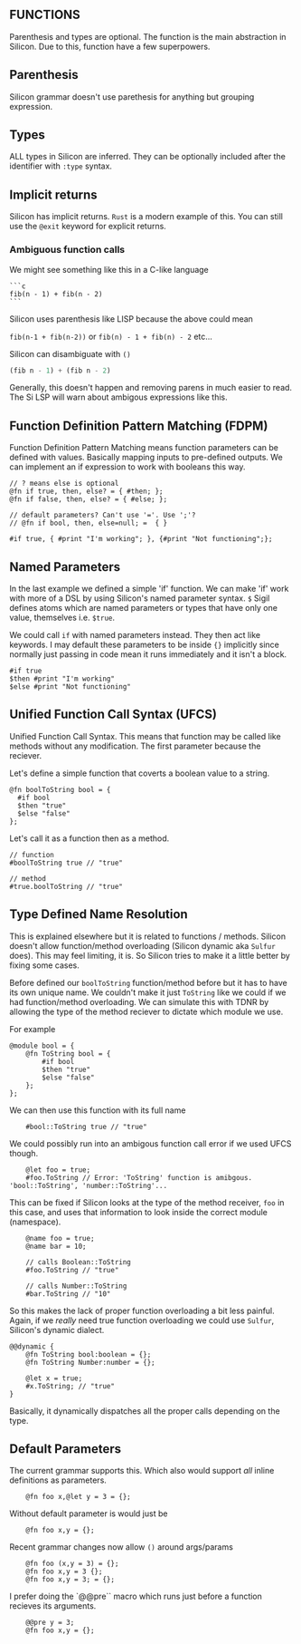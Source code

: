 ## FUNCTIONS

Parenthesis and types are optional. The function is the main abstraction in Silicon. Due to this, function have a few superpowers.

## Parenthesis

Silicon grammar doesn't use parethesis for anything but grouping expression.

## Types

ALL types in Silicon are inferred. They can be optionally included after the identifier with `:type` syntax.

## Implicit returns

Silicon has implicit returns. `Rust` is a modern example of this. You can still use the `@exit` keyword for explicit returns.

### Ambiguous function calls

We might see something like this in a C-like language

    ```c
    fib(n - 1) + fib(n - 2)
    ```

Silicon uses parenthesis like LISP because the above could mean

`fib(n-1 + fib(n-2))` or `fib(n) - 1 + fib(n) - 2` etc...

Silicon can disambiguate with `()`

```lisp
(fib n - 1) + (fib n - 2)
```

Generally, this doesn't happen and removing parens in much easier to read. The Si LSP will warn about ambigous expressions like this.

## Function Definition Pattern Matching (FDPM)

Function Definition Pattern Matching means function parameters can be defined with values. Basically mapping inputs to pre-defined outputs. We can
implement an if expression to work with booleans this way.

```silicon
// ? means else is optional
@fn if true, then, else? = { #then; };
@fn if false, then, else? = { #else; };

// default parameters? Can't use '='. Use ';'?
// @fn if bool, then, else=null; =  { }

#if true, { #print "I'm working"; }, {#print "Not functioning";};
```

## Named Parameters

In the last example we defined a simple 'if' function. We can make 'if' work with more of a DSL by using
Silicon's named parameter syntax. `$` Sigil defines atoms which are named parameters or types that have only one value, themselves i.e. `$true`.

We could call `if` with named parameters instead. They then act like keywords. I may default these parameters to be inside `{}` implicitly since normally
just passing in code mean it runs immediately and it isn't a block.

```silicon
#if true
$then #print "I'm working"
$else #print "Not functioning"
```

## Unified Function Call Syntax (UFCS)

Unified Function Call Syntax. This means that function may be called like methods without any modification. The first parameter because the reciever.

Let's define a simple function that coverts a boolean value to a string.

```silicon
@fn boolToString bool = {
  #if bool
  $then "true"
  $else "false"
};

```

Let's call it as a function then as a method.

```silicon
// function
#boolToString true // "true"

// method
#true.boolToString // "true"
```

## Type Defined Name Resolution

This is explained elsewhere but it is related to functions / methods. Silicon doesn't allow function/method overloading (Silicon dynamic aka `Sulfur` does).
This may feel limiting, it is. So Silicon tries to make it a little better by fixing some cases.

Before defined our `boolToString` function/method before but it has to have its own unique name. We couldn't make it just `ToString` like we could if we had function/method overloading. We can simulate this with TDNR by allowing the type of the method reciever to dictate which module we use.

For example

```silicon
@module bool = {
    @fn ToString bool = {
        #if bool
        $then "true"
        $else "false"
    };
};
```

We can then use this function with its full name

```silicon
    #bool::ToString true // "true"
```

We could possibly run into an ambigous function call error if we used UFCS though.

```silicon
    @let foo = true;
    #foo.ToString // Error: 'ToString' function is amibgous. 'bool::ToString', 'number::ToString'...
```

This can be fixed if Silicon looks at the type of the method receiver, `foo` in this case, and uses that information
to look inside the correct module (namespace).

```silicon
    @name foo = true;
    @name bar = 10;

    // calls Boolean::ToString
    #foo.ToString // "true"

    // calls Number::ToString
    #bar.ToString // "10"
```

So this makes the lack of proper function overloading a bit less painful. Again, if we _really_ need true function overloading we could
use `Sulfur`, Silicon's dynamic dialect.

```silicon
@@dynamic {
    @fn ToString bool:boolean = {};
    @fn ToString Number:number = {};

    @let x = true;
    #x.ToString; // "true"
}
```

Basically, it dynamically dispatches all the proper calls depending on the type.

## Default Parameters

The current grammar supports this. Which also would support _all_ inline definitions as parameters.

```silicon
    @fn foo x,@let y = 3 = {};
```

Without default parameter is would just be

```silicon
    @fn foo x,y = {};
```

Recent grammar changes now allow `()` around args/params

```silicon
    @fn foo (x,y = 3) = {};
    @fn foo x,y = 3 {};
    @fn foo x,y = 3; = {};
```

I prefer doing the `@@pre`` macro which runs just before a function recieves its arguments.

```silicon
    @@pre y = 3;
    @fn foo x,y = {};
```
